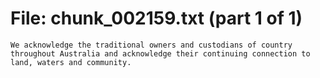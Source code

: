 ﻿# File: chunk_002159.txt (part 1 of 1)
```
We acknowledge the traditional owners and custodians of country throughout Australia and acknowledge their continuing connection to land, waters and community.
```

